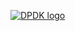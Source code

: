 <a href="https://jeskaduman.github.io/dpdk-hugo/" rel="DPDK">![DPDK logo](https://jeskaduman.github.io/dpdk-hugo/img/dpdk-dark-logo-default.png)</a>
